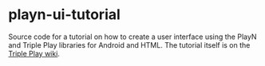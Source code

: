 playn-ui-tutorial
=================

Source code for a tutorial on how to create a user interface using the PlayN and
Triple Play libraries for Android and HTML. The tutorial itself is on the
[Triple Play wiki][wiki].

[wiki]: https://github.com/threerings/tripleplay/wiki/Tutorial

